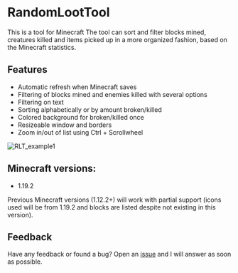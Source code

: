 # RandomLootTool
This is a tool for Minecraft 
The tool can sort and filter blocks mined, creatures killed and items picked up in a more organized fashion, based on the Minecraft statistics.

## Features
- Automatic refresh when Minecraft saves
- Filtering of blocks mined and enemies killed with several options
- Filtering on text
- Sorting alphabetically or by amount broken/killed
- Colored background for broken/killed once
- Resizeable window and borders
- Zoom in/out of list using Ctrl + Scrollwheel

![RLT_example1](https://user-images.githubusercontent.com/11231767/188318360-6204d870-8104-42db-8e26-b9f27bb6fd31.png)

## Minecraft versions:
- 1.19.2

Previous Minecraft versions (1.12.2+) will work with partial support (icons used will be from 1.19.2 and blocks are listed despite not existing in this version).

## Feedback
Have any feedback or found a bug? Open an [issue](https://github.com/kawansi/RandomLootTool/issues) and I will answer as soon as possible.
